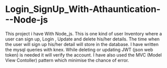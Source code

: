 # Login_SignUp_With-Athauntication---Node-js
This project i have With Node_js. This is one kind of user Inventory where a user can sign up, Login , Update and delete his/her details. The time when the user will sign up his/her detail will store in the database. I have written the mysql queries with knex. While deleting or updating JWT (json web token) is needed it will verify the account. I have also used the MVC (Model View Contoller) pattern which minimise the chance of error.
